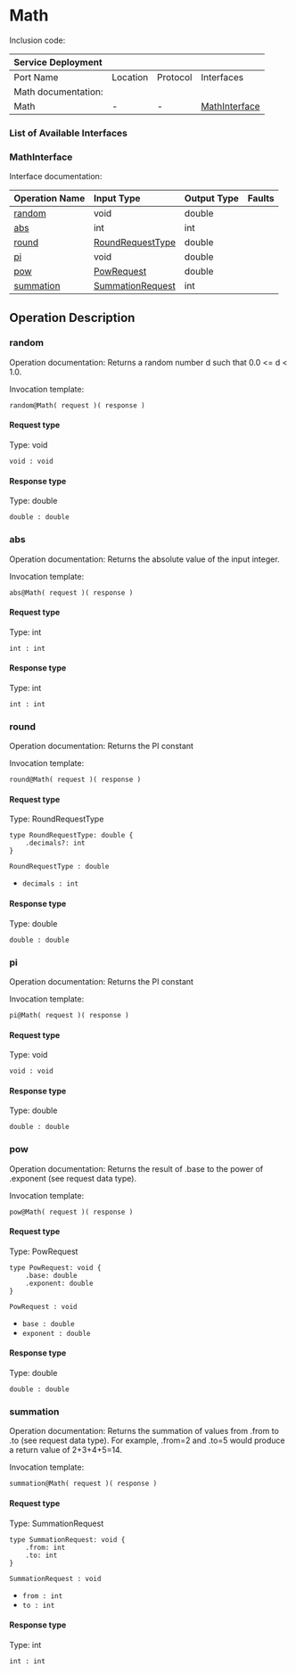 <!-- cSpell:disable -->
<!-- markdownlint-disable -->
<!-- editorconfig-checker-disable -->

# Math

Inclusion code: 

| Service Deployment  |          |          |                                        |
|:--------------------|:---------|:---------|:---------------------------------------|
| Port Name           | Location | Protocol | Interfaces                             |
| Math documentation: |          |          |                                        |
| Math                | -        | -        | [MathInterface](math.md#MathInterface) |

### List of Available Interfaces

### MathInterface <a id="MathInterface"></a>

Interface documentation:

| Operation Name                 | Input Type                                   | Output Type | Faults |
|:-------------------------------|:---------------------------------------------|:------------|:-------|
| [random](math.md#random)       | void                                         | double      |        |
| [abs](math.md#abs)             | int                                          | int         |        |
| [round](math.md#round)         | [RoundRequestType](math.md#RoundRequestType) | double      |        |
| [pi](math.md#pi)               | void                                         | double      |        |
| [pow](math.md#pow)             | [PowRequest](math.md#PowRequest)             | double      |        |
| [summation](math.md#summation) | [SummationRequest](math.md#SummationRequest) | int         |        |

## Operation Description

### random <a id="random"></a>

Operation documentation: Returns a random number d such that 0.0 &lt;= d &lt; 1.0.

Invocation template:

```jolie
random@Math( request )( response )
```

#### Request type

Type: void

`void : void`

#### Response type

Type: double

`double : double`

### abs <a id="abs"></a>

Operation documentation: Returns the absolute value of the input integer.

Invocation template:

```jolie
abs@Math( request )( response )
```

#### Request type

Type: int

`int : int`

#### Response type

Type: int

`int : int`

### round <a id="round"></a>

Operation documentation: Returns the PI constant

Invocation template:

```jolie
round@Math( request )( response )
```

#### Request type <a id="RoundRequestType"></a>

Type: RoundRequestType

```jolie
type RoundRequestType: double {
    .decimals?: int
}
```

`RoundRequestType : double`

* `decimals : int`

#### Response type

Type: double

`double : double`

### pi <a id="pi"></a>

Operation documentation: Returns the PI constant

Invocation template:

```jolie
pi@Math( request )( response )
```

#### Request type

Type: void

`void : void`

#### Response type

Type: double

`double : double`

### pow <a id="pow"></a>

Operation documentation: Returns the result of .base to the power of .exponent \(see request data type\).

Invocation template:

```jolie
pow@Math( request )( response )
```

#### Request type <a id="PowRequest"></a>

Type: PowRequest

```jolie
type PowRequest: void {
    .base: double
    .exponent: double
}
```

`PowRequest : void`

* `base : double`
* `exponent : double`

#### Response type

Type: double

`double : double`

### summation <a id="summation"></a>

Operation documentation: Returns the summation of values from .from to .to \(see request data type\). For example, .from=2 and .to=5 would produce a return value of 2+3+4+5=14.

Invocation template:

```jolie
summation@Math( request )( response )
```

#### Request type <a id="SummationRequest"></a>

Type: SummationRequest

```jolie
type SummationRequest: void {
    .from: int
    .to: int
}
```

`SummationRequest : void`

* `from : int`
* `to : int`

#### Response type

Type: int

`int : int`

